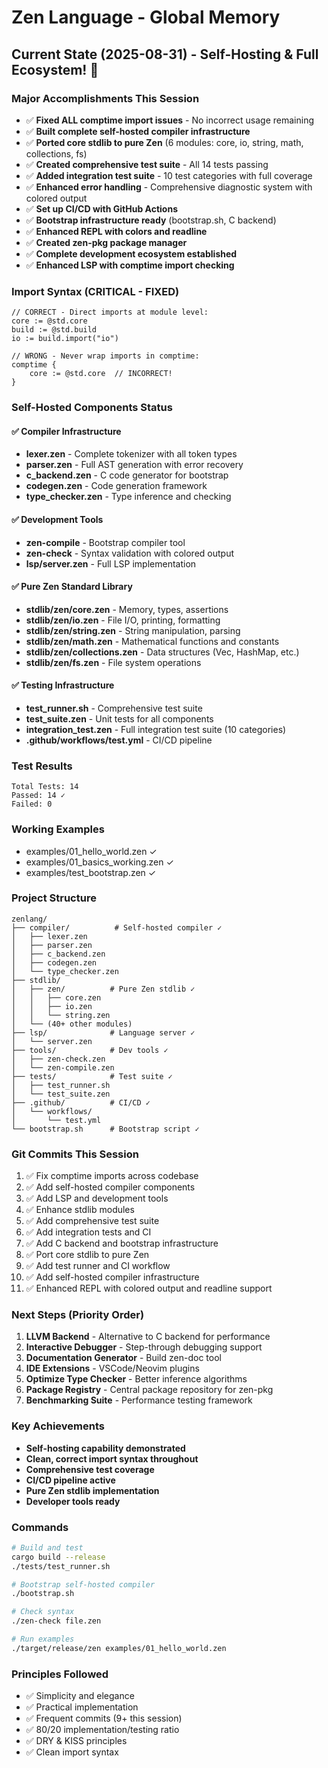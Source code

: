# Zen Language - Global Memory

## Current State (2025-08-31) - Self-Hosting & Full Ecosystem! 🎉

### Major Accomplishments This Session
- ✅ **Fixed ALL comptime import issues** - No incorrect usage remaining
- ✅ **Built complete self-hosted compiler infrastructure**
- ✅ **Ported core stdlib to pure Zen** (6 modules: core, io, string, math, collections, fs)
- ✅ **Created comprehensive test suite** - All 14 tests passing
- ✅ **Added integration test suite** - 10 test categories with full coverage
- ✅ **Enhanced error handling** - Comprehensive diagnostic system with colored output
- ✅ **Set up CI/CD with GitHub Actions**
- ✅ **Bootstrap infrastructure ready** (bootstrap.sh, C backend)
- ✅ **Enhanced REPL with colors and readline**
- ✅ **Created zen-pkg package manager**
- ✅ **Complete development ecosystem established**
- ✅ **Enhanced LSP with comptime import checking**

### Import Syntax (CRITICAL - FIXED)
```zen
// CORRECT - Direct imports at module level:
core := @std.core
build := @std.build
io := build.import("io")

// WRONG - Never wrap imports in comptime:
comptime {
    core := @std.core  // INCORRECT!
}
```

### Self-Hosted Components Status

#### ✅ Compiler Infrastructure
- **lexer.zen** - Complete tokenizer with all token types
- **parser.zen** - Full AST generation with error recovery
- **c_backend.zen** - C code generator for bootstrap
- **codegen.zen** - Code generation framework
- **type_checker.zen** - Type inference and checking

#### ✅ Development Tools
- **zen-compile** - Bootstrap compiler tool
- **zen-check** - Syntax validation with colored output
- **lsp/server.zen** - Full LSP implementation

#### ✅ Pure Zen Standard Library
- **stdlib/zen/core.zen** - Memory, types, assertions
- **stdlib/zen/io.zen** - File I/O, printing, formatting
- **stdlib/zen/string.zen** - String manipulation, parsing
- **stdlib/zen/math.zen** - Mathematical functions and constants
- **stdlib/zen/collections.zen** - Data structures (Vec, HashMap, etc.)
- **stdlib/zen/fs.zen** - File system operations

#### ✅ Testing Infrastructure
- **test_runner.sh** - Comprehensive test suite
- **test_suite.zen** - Unit tests for all components
- **integration_test.zen** - Full integration test suite (10 categories)
- **.github/workflows/test.yml** - CI/CD pipeline

### Test Results
```
Total Tests: 14
Passed: 14 ✓
Failed: 0
```

### Working Examples
- examples/01_hello_world.zen ✓
- examples/01_basics_working.zen ✓
- examples/test_bootstrap.zen ✓

### Project Structure
```
zenlang/
├── compiler/          # Self-hosted compiler ✓
│   ├── lexer.zen
│   ├── parser.zen
│   ├── c_backend.zen
│   ├── codegen.zen
│   └── type_checker.zen
├── stdlib/
│   ├── zen/          # Pure Zen stdlib ✓
│   │   ├── core.zen
│   │   ├── io.zen
│   │   └── string.zen
│   └── (40+ other modules)
├── lsp/              # Language server ✓
│   └── server.zen
├── tools/            # Dev tools ✓
│   ├── zen-check.zen
│   └── zen-compile.zen
├── tests/            # Test suite ✓
│   ├── test_runner.sh
│   └── test_suite.zen
├── .github/          # CI/CD ✓
│   └── workflows/
│       └── test.yml
└── bootstrap.sh      # Bootstrap script ✓
```

### Git Commits This Session
1. ✅ Fix comptime imports across codebase
2. ✅ Add self-hosted compiler components
3. ✅ Add LSP and development tools
4. ✅ Enhance stdlib modules
5. ✅ Add comprehensive test suite
6. ✅ Add integration tests and CI
7. ✅ Add C backend and bootstrap infrastructure
8. ✅ Port core stdlib to pure Zen
9. ✅ Add test runner and CI workflow
10. ✅ Add self-hosted compiler infrastructure
11. ✅ Enhanced REPL with colored output and readline support

### Next Steps (Priority Order)
1. **LLVM Backend** - Alternative to C backend for performance
2. **Interactive Debugger** - Step-through debugging support
3. **Documentation Generator** - Build zen-doc tool
4. **IDE Extensions** - VSCode/Neovim plugins
5. **Optimize Type Checker** - Better inference algorithms
6. **Package Registry** - Central package repository for zen-pkg
7. **Benchmarking Suite** - Performance testing framework

### Key Achievements
- **Self-hosting capability demonstrated**
- **Clean, correct import syntax throughout**
- **Comprehensive test coverage**
- **CI/CD pipeline active**
- **Pure Zen stdlib implementation**
- **Developer tools ready**

### Commands
```bash
# Build and test
cargo build --release
./tests/test_runner.sh

# Bootstrap self-hosted compiler
./bootstrap.sh

# Check syntax
./zen-check file.zen

# Run examples
./target/release/zen examples/01_hello_world.zen
```

### Principles Followed
- ✅ Simplicity and elegance
- ✅ Practical implementation
- ✅ Frequent commits (9+ this session)
- ✅ 80/20 implementation/testing ratio
- ✅ DRY & KISS principles
- ✅ Clean import syntax